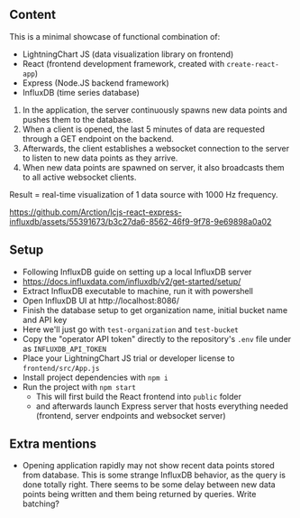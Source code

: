 ## Content

This is a minimal showcase of functional combination of:

- LightningChart JS (data visualization library on frontend)
- React (frontend development framework, created with `create-react-app`)
- Express (Node.JS backend framework)
- InfluxDB (time series database)

1. In the application, the server continuously spawns new data points and pushes them to the database.
2. When a client is opened, the last 5 minutes of data are requested through a GET endpoint on the backend.
3. Afterwards, the client establishes a websocket connection to the server to listen to new data points as they arrive.
4. When new data points are spawned on server, it also broadcasts them to all active websocket clients.

Result = real-time visualization of 1 data source with 1000 Hz frequency.

https://github.com/Arction/lcjs-react-express-influxdb/assets/55391673/b3c27da6-8562-46f9-9f78-9e69898a0a02

## Setup

- Following InfluxDB guide on setting up a local InfluxDB server
- https://docs.influxdata.com/influxdb/v2/get-started/setup/
- Extract InfluxDB executable to machine, run it with powershell
- Open InfluxDB UI at http://localhost:8086/
- Finish the database setup to get organization name, initial bucket name and API key
- Here we'll just go with `test-organization` and `test-bucket`
- Copy the "operator API token" directly to the repository's `.env` file under as `INFLUXDB_API_TOKEN`
- Place your LightningChart JS trial or developer license to `frontend/src/App.js`
- Install project dependencies with `npm i`
- Run the project with `npm start`
  - This will first build the React frontend into `public` folder
  - and afterwards launch Express server that hosts everything needed (frontend, server endpoints and websocket server)


## Extra mentions

- Opening application rapidly may not show recent data points stored from database. This is some strange InfluxDB behavior, as the query is done totally right. There seems to be some delay between new data points being written and them being returned by queries. Write batching?
